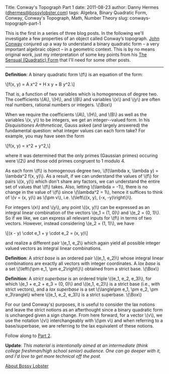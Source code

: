 Title: Conway's Topograph Part 1
date: 2011-08-23
author: Danny Hermes (dhermes@bossylobster.com)
tags: Algebra, Binary Quadratic Form, Conway, Conway's Topograph, Math, Number Theory
slug: conways-topograph-part-1

This is the first in a series of three blog posts. In the following
we'll investigate a few properties of an object called Conway’s
topograph. [John
Conway](http://en.wikipedia.org/wiki/John_Horton_Conway) conjured up a
way to understand a binary quadratic form – a very important algebraic
object – in a geometric context. This is by no means original work, just
my interpretation of some key points from his [The Sensual (Quadratic)
Form](http://www.amazon.com/Sensual-Quadratic-Carus-Mathematical-Monographs/dp/0883850303) that
I'll need for some other posts.  
  

* * * * *

  

<div class="p1">

</div>

<div class="p1">

**Definition**: A binary quadratic form \\(f\\) is an equation of the
form:

</div>

<div class="p1">

\\[f(x, y) = A x\^2 + H x y + B y\^2.\\]

</div>

<div class="p1">

That is, a function of two variables which is homogeneous of degree two.
The coefficients \\(A\\), \\(H\\), and \\(B\\) and variables \\(x\\) and
\\(y\\) are often real numbers, rational numbers or integers. <span
class="Apple-style-span">\\(\\Box\\)</span>

</div>

<div class="p1">

<span class="Apple-style-span">  
</span>

</div>

<div class="p1">

<span class="Apple-style-span"></span>

</div>

<div class="p1">

<span class="Apple-style-span">When we require the coefficients \\(A\\),
\\(H\\), and \\(B\\) as well as the variables \\(x, y\\) to be integers,
we get an integer--valued form. In his *Disquisitiones Arithmeticae*,
Gauss asked (and largely answered) the fundamental question: what
integer values can each form take? For example, you may have seen the
form</span>

</div>

<div class="p1">

<span class="Apple-style-span">\\[f(x, y) = x\^2 + y\^2,\\]</span>

</div>

<div class="p1">

<span class="Apple-style-span">where it was determined that the only
primes (Gaussian primes) occuring were \\(2\\) and those odd primes
congruent to 1 modulo 4.</span>

</div>

<div class="p1">

<span class="Apple-style-span">  
</span>

</div>

<div class="p1">

<span class="Apple-style-span">As each form \\(f\\) is homogenous degree
two, \\(f(\\lambda x, \\lambda y) = \\lambda\^2 f(x, y)\\). As a result,
if we can understand the values of \\(f\\) for pairs \\((x, y)\\) which
don't share any factors, we can understand the entire set of values that
\\(f\\) takes. Also, letting \\(\\lambda = -1\\), there is no change in
the value of \\(f\\) since \\(\\lambda\^2 = 1\\), hence it suffices to
think of \\(v = (x, y)\\) as \\(\\pm v\\), i.e. \\(\\left\\{(x, y), (-x,
-y)\\right\\}\\).</span>

</div>

<div class="p1">

<span class="Apple-style-span">  
</span>

</div>

<div class="p1">

<span class="Apple-style-span">For integers \\(x\\) and \\(y\\), any
point \\((x, y)\\) can be expressed as an integral linear combination of
the vectors \\(e\_1 = (1, 0)\\) and \\(e\_2 = (0, 1)\\). So if we like,
we can express all relevant inputs for \\(f\\) in terms of two vectors.
However, instead considering \\(e\_2 = (1, 1)\\), we have</span>

</div>

<div class="p1">

<span class="Apple-style-span">\\[(x - y) \\cdot e\_1 + y \\cdot e\_2 =
(x, y)\\]</span>

</div>

<div class="p1">

<span class="Apple-style-span">and realize a different pair \\(e\_1,
e\_2\\) which again yield all possible integer valued vectors as
integral linear combinations.</span>

</div>

<div class="p1">

<span class="Apple-style-span">  
</span>

</div>

<div class="p1">

</div>

<div class="p1">

<span class="Apple-style-span">**Definition**: A *strict base* is an
ordered pair \\((e\_1, e\_2)\\) whose integral linear combinations are
exactly all vectors with integer coordinates. A *lax base* is a set
\\(\\left\\{\\pm e\_1, \\pm e\_2\\right\\}\\) obtained from a strict
base. \\(\\Box\\)</span>

</div>

<div class="p1">

<span class="Apple-style-span">  
</span>

</div>

<div class="p1">

<span class="Apple-style-span">**Definition**: A *strict superbase* is
an ordered triple \\((e\_1, e\_2, e\_3)\\), for which \\(e\_1 + e\_2 +
e\_3 = (0, 0)\\) and \\((e\_1, e\_2)\\) is a strict base (i.e., with
strict vectors), and a *lax superbase* is a set \\(\\langle\\pm e\_1,
\\pm e\_2, \\pm e\_3\\rangle\\) where \\((e\_1, e\_2, e\_3)\\) is a
strict superbase. \\(\\Box\\)</span>

</div>

<div class="p1">

<span class="Apple-style-span">  
</span>

</div>

<div class="p1">

<span class="Apple-style-span">For our (and Conway's) purposes, it is
useful to consider the lax notions and leave the strict notions as an
afterthought since a binary quadratic form is unchanged given a sign
change. From here forward, for a vector \\(v\\), we use the notation
\\(v\\) interchangeably with \\(\\pm v\\) and when referring to a
base/superbase, we are referring to the lax equivalent of these
notions.</span>  
  
Follow along to [Part
2](http://blog.bossylobster.com/2011/08/conways-topograph-part-2.html).  
  
**Update**: *This material is intentionally aimed at an intermediate
(think college freshman/high school senior) audience. One can go deeper
with it, and I'd love to get more technical off the post.*

</div>

[About Bossy Lobster](https://profiles.google.com/114760865724135687241)

</p>

